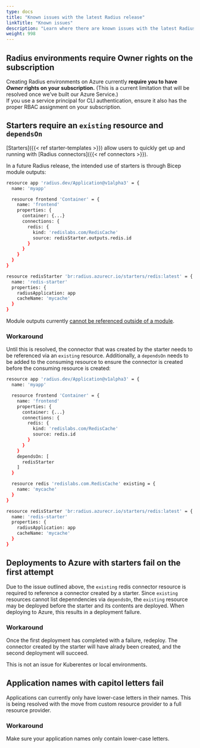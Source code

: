 ```yaml
---
type: docs
title: "Known issues with the latest Radius release"
linkTitle: "Known issues"
description: "Learn where there are known issues with the latest Radius release and how to workaround them"
weight: 998
---
```


## Radius environments require Owner rights on the subscription
Creating Radius environments on Azure currently **require you to have *Owner* rights on your subscription.** (This is a current limitation that will be resolved once we've built our Azure Service.)  
   If you use a service principal for CLI authentication, ensure it also has the proper RBAC assignment on your subscription.

## Starters require an `existing` resource and `dependsOn`

[Starters]({{< ref starter-templates >}}) allow users to quickly get up and running with [Radius connectors]({{< ref connectors >}}).

In a future Radius release, the intended use of starters is through Bicep module outputs:

```sh
resource app 'radius.dev/Application@v1alpha3' = {
  name: 'myapp'

  resource frontend 'Container' = {
    name: 'frontend'
    properties: {
      container: {...}
      connections: {
        redis: {
          kind: 'redislabs.com/RedisCache'
          source: redisStarter.outputs.redis.id
        } 
      }
    }
  }
}

resource redisStarter 'br:radius.azurecr.io/starters/redis:latest' = {
  name: 'redis-starter'
  properties: {
    radiusApplication: app
    cacheName: 'mycache'
  }
}
```

Module outputs currently [cannot be referenced outside of a module](https://github.com/Azure/bicep/issues/6065).

### Workaround

Until this is resolved, the connector that was created by the starter needs to be referenced via an `existing` resource. Additionally, a `dependsOn` needs to be added to the consuming resource to ensure the connector is created before the consuming resource is created:

```sh
resource app 'radius.dev/Application@v1alpha3' = {
  name: 'myapp'

  resource frontend 'Container' = {
    name: 'frontend'
    properties: {
      container: {...}
      connections: {
        redis: {
          kind: 'redislabs.com/RedisCache'
          source: redis.id
        } 
      }
    }
    dependsOn: [
      redisStarter
    ]
  }

  resource redis 'redislabs.com.RedisCache' existing = {
    name: 'mycache'
  }
}

resource redisStarter 'br:radius.azurecr.io/starters/redis:latest' = {
  name: 'redis-starter'
  properties: {
    radiusApplication: app
    cacheName: 'mycache'
  }
}
```

## Deployments to Azure with starters fail on the first attempt

Due to the issue outlined above, the `existing` redis connector resource is required to reference a connector created by a starter. Since `existing` resources cannot list depenndencies via `dependsOn`, the `existing` resource may be deployed before the starter and its contents are deployed. When deploying to Azure, this results in a deployment failure.

### Workaround

Once the first deployment has completed with a failure, redeploy. The connector created by the starter will have alrady been created, and the second deployment will succeed.

This is not an issue for Kuberentes or local environments.

## Application names with capitol letters fail

Applications can currently only have lower-case letters in their names. This is being resolved with the move from custom resource provider to a full resource provider.

### Workaround

Make sure your application names only contain lower-case letters.
